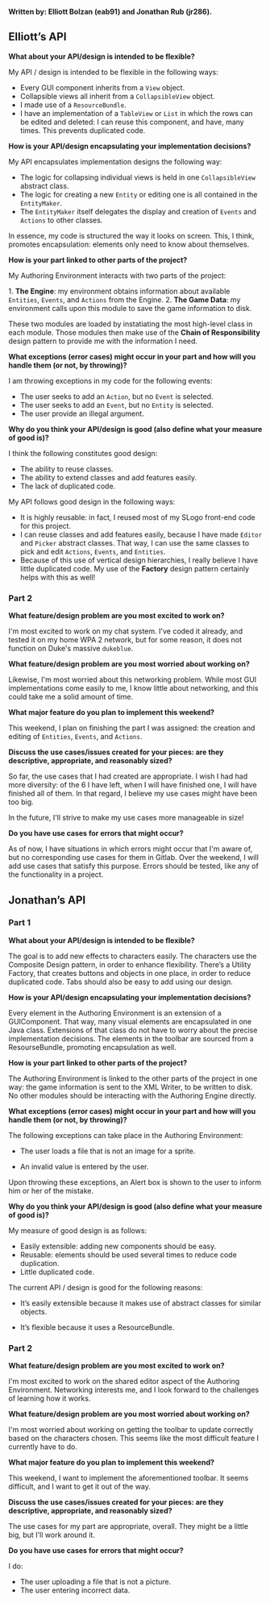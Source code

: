 **Written by: Elliott Bolzan (eab91) and Jonathan Rub (jr286).**

## Elliott’s API

**What about your API/design is intended to be flexible?** 

My API / design is intended to be flexible in the following ways:

- Every GUI component inherits from a `View` object.
- Collapsible views all inherit from a `CollapsibleView` object.
- I made use of a `ResourceBundle`.
- I have an implementation of a `TableView` or `List` in which the rows can be edited and deleted: I can reuse this component, and have, many times. This prevents duplicated code.

**How is your API/design encapsulating your implementation decisions?**

My API encapsulates implementation designs the following way:

- The logic for collapsing individual views is held in one `CollapsibleView` abstract class.
- The logic for creating a new `Entity` or editing one is all contained in the `EntityMaker`.
- The `EntityMaker` itself delegates the display and creation of `Events` and `Actions` to other classes.

In essence, my code is structured the way it looks on screen. This, I think, promotes encapsulation: elements only need to know about themselves.

**How is your part linked to other parts of the project?** 

My Authoring Environment interacts with two parts of the project:

1\. **The Engine**: my environment obtains information about available `Entities`, `Events`, and `Actions` from the Engine. 
2\. **The Game Data**: my environment calls upon this module to save the game information to disk.

These two modules are loaded by instatiating the most high-level class in each module. Those modules then make use of the **Chain of Responsibility** design pattern to provide me with the information I need.

**What exceptions (error cases) might occur in your part and how will you handle them (or not, by throwing)?**

I am throwing exceptions in my code for the following events:

-  The user seeks to add an `Action`, but no `Event` is selected.
-  The user seeks to add an `Event`, but no `Entity` is selected.
-  The user provide an illegal argument.

**Why do you think your API/design is good (also define what your measure of good is)?** 

I think the following constitutes good design:

- The ability to reuse classes.
- The ability to extend classes and add features easily.
- The lack of duplicated code.

My API follows good design in the following ways:

- It is highly reusable: in fact, I reused most of my SLogo front-end code for this project.
- I can reuse classes and add features easily, because I have made `Editor` and `Picker` abstract classes. That way, I can use the same classes to pick and edit `Actions`, `Events`, and `Entities`.
- Because of this use of vertical design hierarchies, I really believe I have little duplicated code. My use of the **Factory** design pattern certainly helps with this as well!

### Part 2

**What feature/design problem are you most excited to work on?** 

I'm most excited to work on my chat system. I've coded it already, and tested it on my home WPA 2 network, but for some reason, it does not function on Duke's massive `dukeblue`.

**What feature/design problem are you most worried about working on?** 

Likewise, I'm most worried about this networking problem. While most GUI implementations come easily to me, I know little about networking, and this could take me a solid amount of time.

**What major feature do you plan to implement this weekend?**

This weekend, I plan on finishing the part I was assigned: the creation and editing of `Entities`, `Events`, and `Actions`.

**Discuss the use cases/issues created for your pieces: are they descriptive, appropriate, and reasonably sized?**

So far, the use cases that I had created are appropriate. I wish I had had more diversity: of the 6 I have left, when I will have finished one, I will have finished all of them. In that regard, I believe my use cases might have been too big. 

In the future, I'll strive to make my use cases more manageable in size!

**Do you have use cases for errors that might occur?**

As of now, I have situations in which errors might occur that I'm aware of, but no corresponding use cases for them in Gitlab. Over the weekend, I will add use cases that satisfy this purpose. Errors should be tested, like any of the functionality in a project.

## Jonathan’s API

### Part 1

**What about your API/design is intended to be flexible?** 

The goal is to add new effects to characters easily. The characters use the Composite Design pattern, in order to enhance flexibility. There’s a Utility Factory, that creates buttons and objects in one place, in order to reduce duplicated code. Tabs should also be easy to add using our design.

**How is your API/design encapsulating your implementation decisions?**

Every element in the Authoring Environment is an extension of a GUIComponent. That way, many visual elements are encapsulated in one Java class. Extensions of that class do not have to worry about the precise implementation decisions. The elements in the toolbar are sourced from a ResourseBundle, promoting encapsulation as well.

**How is your part linked to other parts of the project?** 

The Authoring Environment is linked to the other parts of the project in one way: the game information is sent to the XML Writer, to be written to disk. No other modules should be interacting with the Authoring Engine directly.

**What exceptions (error cases) might occur in your part and how will you handle them (or not, by throwing)?**

The following exceptions can take place in the Authoring Environment:

- The user loads a file that is not an image for a sprite.

- An invalid value is entered by the user.

Upon throwing these exceptions, an Alert box is shown to the user to inform him or her of the mistake.

**Why do you think your API/design is good (also define what your measure of good is)?** 

My measure of good design is as follows:

- Easily extensible: adding new components should be easy.
- Reusable: elements should be used several times to reduce code duplication.
- Little duplicated code.

The current API / design is good for the following reasons:

- It’s easily extensible because it makes use of abstract classes for similar objects.

- It’s flexible because it uses a ResourceBundle.

### Part 2

**What feature/design problem are you most excited to work on?** 

I'm most excited to work on the shared editor aspect of the Authoring Environment. Networking interests me, and I look forward to the challenges of learning how it works.

**What feature/design problem are you most worried about working on?** 

I'm most worried about working on getting the toolbar to update correctly based on the characters chosen. This seems like the most difficult feature I currently have to do.

**What major feature do you plan to implement this weekend?**

This weekend, I want to implement the aforementioned toolbar. It seems difficult, and I want to get it out of the way.

**Discuss the use cases/issues created for your pieces: are they descriptive, appropriate, and reasonably sized?**

The use cases for my part are appropriate, overall. They might be a little big, but I'll work around it.

**Do you have use cases for errors that might occur?**

I do:

- The user uploading a file that is not a picture.
- The user entering incorrect data.